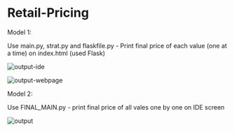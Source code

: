 # Retail-Pricing

Model 1:

Use main.py, strat.py and flaskfile.py - Print final price of each value (one at a time) on index.html (used Flask)

![output-ide](https://user-images.githubusercontent.com/52853755/178155083-ab5fab5c-b27b-44ea-9afd-6c12a81ad1e8.png)

![output-webpage](https://user-images.githubusercontent.com/52853755/178155212-1a1691ba-a48b-4af9-bd56-4eb0d993f056.png)


Model 2:

Use FINAL_MAIN.py - print final price of all vales one by one on IDE screen

![output](https://user-images.githubusercontent.com/52853755/178155271-c3aa91a9-02af-47fd-a294-f270a6a38e2f.png)

